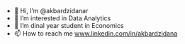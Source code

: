 - 👋 Hi, I’m @akbardzidanar
- 👀 I’m interested in Data Analytics
- 🌱 I’m dinal year student in Economics
- 📫 How to reach me www.linkedin.com/in/akbardzidana

<!---
akbardzidanar/akbardzidanar is a ✨ special ✨ repository because its `README.md` (this file) appears on your GitHub profile.
You can click the Preview link to take a look at your changes.
--->
